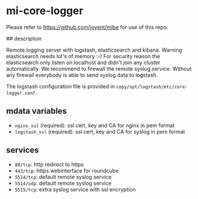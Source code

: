 # mi-core-logger

Please refer to https://github.com/joyent/mibe for use of this repo.

## description

Remote logging server with logstash, elasticsearch and kibana. Warning elasticsearch needs lot's of memory :-) For security reason the elasticsearch only listen on localhost and didn't join any cluster automatically. We recommend to firewall the remote syslog service. Without any firewall everybody is able to send syslog data to logstash.

The logstash configuration file is provided in `copy/opt/logstash/etc/core-logger.conf`.

## mdata variables

- `nginx_ssl` (required): ssl cert, key and CA for nginx in pem format
- `logstash_ssl` (required): ssl cert, key and CA for syslog in pem format

## services

- `80/tcp`: http redirect to https
- `443/tcp`: https webinterface for roundcube
- `5514/tcp`: default remote syslog service
- `5514/udp`: default remote syslog service
- `5515/tcp`: extra syslog service with ssl encryption
